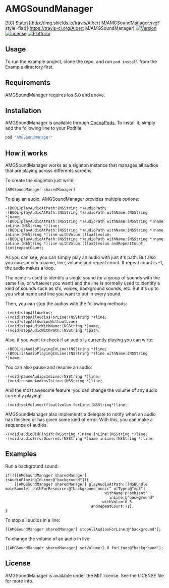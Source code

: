 # AMGSoundManager

[![CI Status](http://img.shields.io/travis/Albert M/AMGSoundManager.svg?style=flat)](https://travis-ci.org/Albert M/AMGSoundManager)
[![Version](https://img.shields.io/cocoapods/v/AMGSoundManager.svg?style=flat)](http://cocoapods.org/pods/AMGSoundManager)
[![License](https://img.shields.io/cocoapods/l/AMGSoundManager.svg?style=flat)](http://cocoapods.org/pods/AMGSoundManager)
[![Platform](https://img.shields.io/cocoapods/p/AMGSoundManager.svg?style=flat)](http://cocoapods.org/pods/AMGSoundManager)

## Usage

To run the example project, clone the repo, and run `pod install` from the Example directory first.

## Requirements

AMGSoundManager requires ios 6.0 and above.

## Installation

AMGSoundManager is available through [CocoaPods](http://cocoapods.org). To install
it, simply add the following line to your Podfile:

```ruby
pod "AMGSoundManager"
```

## How it works

AMGSoundManager works as a sigleton instance that manages all audios that are playing across differents screens.

To create the singleton just write:

```
[AMGSoundManager sharedManager]
```

To play an audio, AMGSoundManager provides multiple options:

```
-(BOOL)playAudioAtPath:(NSString *)audioPath;
-(BOOL)playAudioAtPath:(NSString *)audioPath withName:(NSString *)name;
-(BOOL)playAudioAtPath:(NSString *)audioPath withName:(NSString *)name inLine:(NSString *)line;
-(BOOL)playAudioAtPath:(NSString *)audioPath withName:(NSString *)name inLine:(NSString *)line withVolum:(float)volum;
-(BOOL)playAudioAtPath:(NSString *)audioPath withName:(NSString *)name inLine:(NSString *)line withVolum:(float)volum andRepeatCount:(int)repeatCount;
```

As you can see, you can simply play an audio with just it's path. But also you can specify a name, line, volume and repeat count. 
If repeat count is -1, the audio makes a loop.

The name is used to identify a single sound (or a group of sounds with the same file, or whatever you want) and the line is normally used to identify a kind of sounds such as sfx, voices, background sounds, etc. But it's up to you what name and line you want to put in every sound.

Then, you can stop the audios with the following methods:

```
-(void)stopAllAudios;
-(void)stopAllAudiosForLine:(NSString *)line;
-(void)stopAllAudiosWithoutLine;
-(void)stopAudioWithName:(NSString *)name;
-(void)stopAudioWithPath:(NSString *)path;
```

Also, if you want to check if an audio is currently playing you can wirte:

```
-(BOOL)isAudioPlayingInLine:(NSString *)line;
-(BOOL)isAudioPlayingInLine:(NSString *)line withName:(NSString *)name;
```

You can also pause and resume an audio:

```
-(void)pauseAudiosInLine:(NSString *)line;
-(void)resumeAudiosInLine:(NSString *)line;
```

And the most awesome feature: you can change the volume of any audio currently playing!

```
-(void)setVolume:(float)volum forLine:(NSString*)line;
```

AMGSoundManager also implements a delegate to notify when an audio has finished or has given some kind of error.
With this, you can make a sequence of audios.

```
-(void)audioDidFinish:(NSString *)name inLine:(NSString *)line;
-(void)audioErrorOcurred:(NSString *)name inLine:(NSString *)line;
```

## Examples

Run a background sound:

```
if(![[AMGSoundManager sharedManager] isAudioPlayingInLine:@"background"]){
    [[AMGSoundManager sharedManager] playAudioAtPath:[[NSBundle mainBundle] pathForResource:@"background_music" ofType:@"mp3"]
                                            withName:@"ambient"
                                              inLine:@"background"
                                           withVolum:0.3
                                      andRepeatCount:-1];
}
```

To stop all audios in a line:

```
[[AMGSoundManager sharedManager] stopAllAudiosForLine:@"background"];
```

To change the volume of an audio in live:

```
[[AMGSoundManager sharedManager] setVolume:2.0 forLine:@"background"];
```

## License

AMGSoundManager is available under the MIT license. See the LICENSE file for more info.
